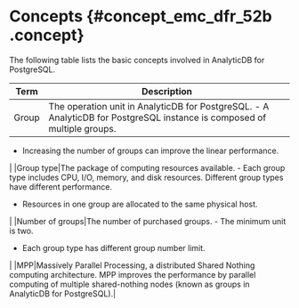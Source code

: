 # Concepts {#concept_emc_dfr_52b .concept}

The following table lists the basic concepts involved in AnalyticDB for PostgreSQL.

|Term|Description|
|----|-----------|
|Group|The operation unit in AnalyticDB for PostgreSQL. -   A AnalyticDB for PostgreSQL instance is composed of multiple groups.
-   Increasing the number of groups can improve the linear performance.

 |
|Group type|The package of computing resources available. -   Each group type includes CPU, I/O, memory, and disk resources. Different group types have different performance.
-   Resources in one group are allocated to the same physical host.

 |
|Number of groups|The number of purchased groups. -   The minimum unit is two.
-   Each group type has different group number limit.

 |
|MPP|Massively Parallel Processing, a distributed Shared Nothing computing architecture. MPP improves the performance by parallel computing of multiple shared-nothing nodes \(known as groups in AnalyticDB for PostgreSQL\).|

